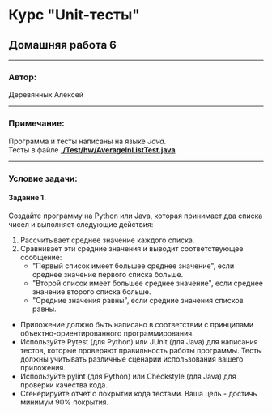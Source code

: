# Курс "Unit-тесты" 
## Домашняя работа 6
* **
### Автор:
Деревянных Алексей
* **
### Примечание:
Программа и тесты написаны на языке *Java*.<br>
Тесты в файле **[./Test/hw/AverageInListTest.java](./Test/hw/AverageInListTest.java)**
* **

### Условие задачи:
#### Задание 1.
Создайте программу на Python или Java, которая принимает два списка чисел и выполняет следующие действия:
1. Рассчитывает среднее значение каждого списка.
2. Сравнивает эти средние значения и выводит соответствующее сообщение:
   - "Первый список имеет большее среднее значение", если среднее значение первого списка больше.
   - "Второй список имеет большее среднее значение", если среднее значение второго списка больше.
   - "Средние значения равны", если средние значения списков равны.

* Приложение должно быть написано в соответствии с принципами объектно-ориентированного программирования.
* Используйте Pytest (для Python) или JUnit (для Java) для написания тестов, которые проверяют правильность работы программы. Тесты должны учитывать различные сценарии использования вашего приложения.
* Используйте pylint (для Python) или Checkstyle (для Java) для проверки качества кода.
* Сгенерируйте отчет о покрытии кода тестами. Ваша цель - достичь минимум 90% покрытия.

